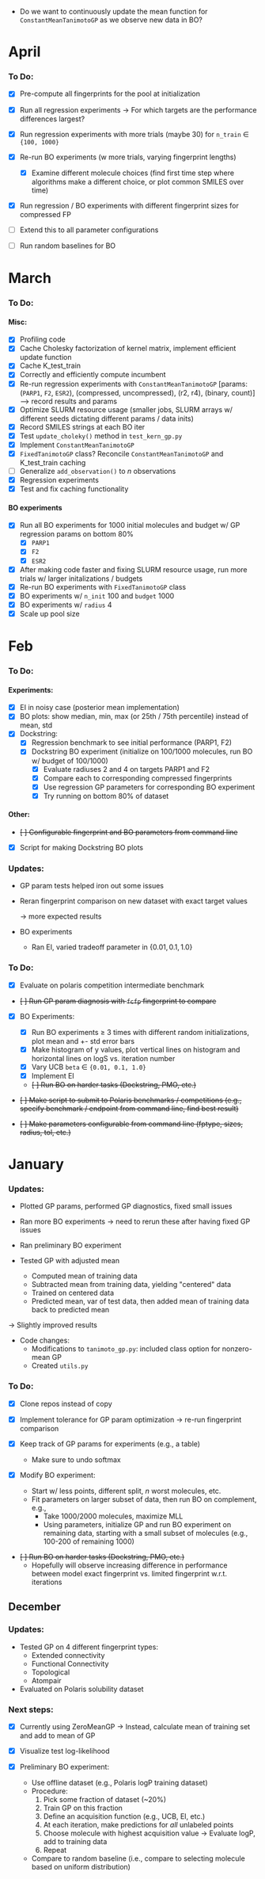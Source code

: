 * Do we want to continuously update the mean function for `ConstantMeanTanimotoGP` as we observe new data in BO?


# April

### To Do:

- [x] Pre-compute all fingerprints for the pool at initialization
- [x] Run all regression experiments -> For which targets are the performance differences largest?

- [x] Run regression experiments with more trials (maybe 30) for `n_train` $\in$ `{100, 1000}`
- [x] Re-run BO experiments (w more trials, varying fingerprint lengths)
  - [x] Examine different molecule choices (find first time step where algorithms make a different choice, or plot common SMILES over time)

- [x] Run regression / BO experiments with different fingerprint sizes for compressed FP
- [ ] Extend this to all parameter configurations

- [ ] Run random baselines for BO


# March

### To Do:

#### Misc:
- [x] Profiling code
- [x] Cache Cholesky factorization of kernel matrix, implement efficient update function
- [x] Cache K_test_train
- [x] Correctly and efficiently compute incumbent
- [x] Re-run regression experiments with `ConstantMeanTanimotoGP` [params: (`PARP1`, `F2`, `ESR2`), (compressed, uncompressed), (r2, r4), (binary, count)] --> record results and params
- [x] Optimize SLURM resource usage (smaller jobs, SLURM arrays w/ different seeds dictating different params / data inits)
- [x] Record SMILES strings at each BO iter
- [x] Test `update_choleky()` method in `test_kern_gp.py`
- [x] Implement `ConstantMeanTanimotoGP`
- [x] `FixedTanimotoGP` class? Reconcile `ConstantMeanTanimotoGP` and K_test_train caching
- [ ] Generalize `add_observation()` to $n$ observations
- [x] Regression experiments
- [x] Test and fix caching functionality

#### BO experiments
- [x] Run all BO experiments for 1000 initial molecules and budget w/ GP regression params on bottom 80%
  - [x] `PARP1`
  - [x] `F2`
  - [x] `ESR2`
- [x] After making code faster and fixing SLURM resource usage, run more trials w/ larger initalizations / budgets
- [x] Re-run BO experiments with `FixedTanimotoGP` class
- [x] BO experiments w/ `n_init` 100 and `budget` 1000
- [x] BO experiments w/ `radius` 4
- [x] Scale up pool size

# Feb

### To Do:

#### Experiments:

- [x] EI in noisy case (posterior mean implementation)
- [x] BO plots: show median, min, max (or 25th / 75th percentile) instead of mean, std
- [x] Dockstring:
  - [x] Regression benchmark to see initial performance (PARP1, F2)
  - [x] Dockstring BO experiment (initialize on 100/1000 molecules, run BO w/ budget of 100/1000)
    - [x] Evaluate radiuses 2 and 4 on targets PARP1 and F2
    - [x] Compare each to corresponding compressed fingerprints
    - [x] Use regression GP parameters for corresponding BO experiment
    - [x] Try running on bottom 80% of dataset

#### Other: 

- ~~[ ] Configurable fingerprint and BO parameters from command line~~
- [x] Script for making Dockstring BO plots

### Updates:

* GP param tests helped iron out some issues

* Reran fingerprint comparison on new dataset with exact target values

  $\rightarrow$ more expected results

* BO experiments
  * Ran EI, varied tradeoff parameter in $\{0.01, 0.1, 1.0\}$


### To Do:

- [x] Evaluate on polaris competition intermediate benchmark

- ~~[ ] Run GP param diagnosis with `fcfp` fingerprint to compare~~

- [x] BO Experiments:

  - [x] Run BO experiments $\geq$ 3 times with different random initializations, plot mean and +- std error bars
  - [x] Make histogram of y values, plot vertical lines on histogram and horizontal lines on logS vs. iteration number
  - [x] Vary UCB `beta` $\in$ `{0.01, 0.1, 1.0}`
  - [x] Implement EI
  - ~~[ ] Run BO on harder tasks (Dockstring, PMO, etc.)~~


* ~~[ ] Make script to submit to Polaris benchmarks / competitions (e.g., specify benchmark / endpoint from command line, find best result)~~

- ~~[ ] Make parameters configurable from command line (fptype, sizes, ~~radius~~, ~~tol~~, etc.)~~


# January

### Updates:

* Plotted GP params, performed GP diagnostics, fixed small issues

* Ran more BO experiments $\rightarrow$ need to rerun these after having fixed GP issues

* Ran preliminary BO experiment

* Tested GP with adjusted mean
  * Computed mean of training data
  * Subtracted mean from training data, yielding "centered" data
  * Trained on centered data
  * Predicted mean, var of test data, then added mean of training data back to predicted mean

$\rightarrow$ Slightly improved results

* Code changes:
  * Modifications to `tanimoto_gp.py`: included class option for nonzero-mean GP
  * Created `utils.py`


### To Do:

- [x] Clone repos instead of copy

- [x] Implement tolerance for GP param optimization $\rightarrow$ re-run fingerprint comparison

- [x] Keep track of GP params for experiments (e.g., a table)
  * Make sure to undo softmax

- [x] Modify BO experiment:
  * Start w/ less points, different split, $n$ worst molecules, etc.
  * Fit parameters on larger subset of data, then run BO on complement, e.g.,
    * Take 1000/2000 molecules, maximize MLL
    * Using parameters, initialize GP and run BO experiment on remaining data,
      starting with a small subset of molecules (e.g., 100-200 of remaining 1000)

- ~~[ ] Run BO on harder tasks (Dockstring, PMO, etc.)~~
  * Hopefully will observe increasing difference in performance between model
    exact fingerprint vs. limited fingerprint w.r.t. iterations


## December

### Updates:

* Tested GP on 4 different fingerprint types:
  * Extended connectivity
  * Functional Connectivity
  * Topological
  * Atompair
* Evaluated on Polaris solubility dataset


### Next steps:

- [x] Currently using ZeroMeanGP $\rightarrow$ Instead, calculate mean of training set and add to mean of GP

- [x] Visualize test log-likelihood
  
- [x] Preliminary BO experiment:
  * Use offline dataset (e.g., Polaris logP training dataset)
  * Procedure:
     1. Pick some fraction of dataset (~20%)
     2. Train GP on this fraction
     3. Define an acquisition function (e.g., UCB, EI, etc.)
     4. At each iteration, make predictions for _all_ unlabeled points
     5. Choose molecule with highest acquisition value $\rightarrow$ Evaluate logP, add to training data
     6. Repeat
  * Compare to random baseline (i.e., compare to selecting molecule based on uniform distribution)